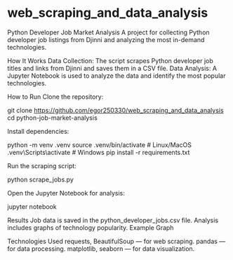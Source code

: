 # web_scraping_and_data_analysis
Python Developer Job Market Analysis
A project for collecting Python developer job listings from Djinni and analyzing the most in-demand technologies.

How It Works
Data Collection: The script scrapes Python developer job titles and links from Djinni and saves them in a CSV file.
Data Analysis: A Jupyter Notebook is used to analyze the data and identify the most popular technologies.

How to Run
Clone the repository:

git clone https://github.com/egor250330/web_scraping_and_data_analysis
cd python-job-market-analysis

Install dependencies:

python -m venv .venv
source .venv/bin/activate  # Linux/MacOS
.venv\Scripts\activate     # Windows
pip install -r requirements.txt

Run the scraping script:

python scrape_jobs.py

Open the Jupyter Notebook for analysis:

jupyter notebook


Results
Job data is saved in the python_developer_jobs.csv file.
Analysis includes graphs of technology popularity.
Example Graph

Technologies Used
requests, BeautifulSoup — for web scraping.
pandas — for data processing.
matplotlib, seaborn — for data visualization.

